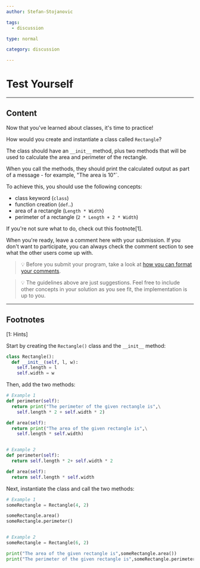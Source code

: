 ```yaml
---
author: Stefan-Stojanovic

tags:
  - discussion

type: normal

category: discussion

---
```


# Test Yourself

---

## Content

Now that you've learned about classes, it's time to practice!

How would you create and instantiate a class called `Rectangle`?

The class should have an `__init__` method, plus two methods that will be used to calculate the area and perimeter of the rectangle.

When you call the methods, they should print the calculated output as part of a message - for example, "The area is 10"`.

To achieve this, you should use the following concepts:
- class keyword (`class`)
- function creation (`def`..)
- area of a rectangle (`Length * Width`)
- perimeter of a rectangle (`2 * Length + 2 * Width`)

If you're not sure what to do, check out this footnote[1].

When you're ready, leave a comment here with your submission. If you don't want to participate, you can always check the comment section to see what the other users come up with.

> 💡 Before you submit your program, take a look at [how you can format your comments](https://www.enki.com/glossary/general/markdown-formatting).

> 💡 The guidelines above are just suggestions. Feel free to include other concepts in your solution as you see fit, the implementation is up to you.


---

## Footnotes

[1: Hints]

Start by creating the `Rectangle()` class and the `__init__` method:

```python
class Rectangle():
  def __init__(self, l, w):
    self.length = l
    self.width = w
```

Then, add the two methods:

```python
# Example 1
def perimeter(self):
  return print("The perimeter of the given rectangle is",\
    self.length * 2 + self.width * 2)

def area(self):
  return print("The area of the given rectangle is",\
    self.length * self.width)


# Example 2
def perimeter(self):
  return self.length * 2+ self.width * 2

def area(self):
  return self.length * self.width
```

Next, instantiate the class and call the two methods:

```python
# Example 1
someRectangle = Rectangle(4, 2)

someRectangle.area()
someRectangle.perimeter()


# Example 2
someRectangle = Rectangle(6, 2)

print("The area of the given rectangle is",someRectangle.area())
print("The perimeter of the given rectangle is",someRectangle.perimeter())
```
